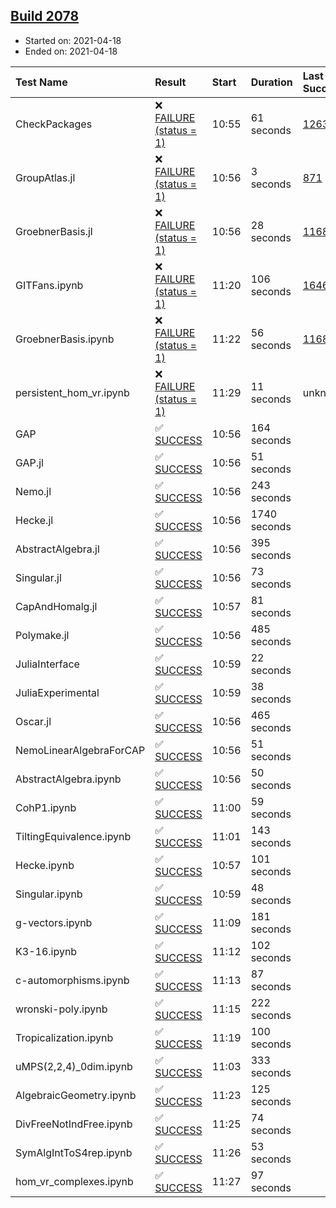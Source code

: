 ## [Build 2078](https://oscarci.mathematik.uni-kl.de/job/oscar-stable/2078/)

* Started on: 2021-04-18
* Ended on: 2021-04-18

| Test Name    | Result | Start | Duration | Last Success | First Failure |
|:-------------|:-------|:------|:---------|:-------------|:--------------|
| CheckPackages | ❌ [FAILURE (status = 1)](https://oscarci.mathematik.uni-kl.de/job/oscar-stable/2078/artifact/logs/build-2078/CheckPackages.log) | 10:55 | 61 seconds | [1263](https://oscarci.mathematik.uni-kl.de/job/oscar-stable/1263/) | [1264](https://oscarci.mathematik.uni-kl.de/job/oscar-stable/1264/) |
| GroupAtlas.jl | ❌ [FAILURE (status = 1)](https://oscarci.mathematik.uni-kl.de/job/oscar-stable/2078/artifact/logs/build-2078/GroupAtlas.jl.log) | 10:56 | 3 seconds | [871](https://oscarci.mathematik.uni-kl.de/job/oscar-stable/871/) | [872](https://oscarci.mathematik.uni-kl.de/job/oscar-stable/872/) |
| GroebnerBasis.jl | ❌ [FAILURE (status = 1)](https://oscarci.mathematik.uni-kl.de/job/oscar-stable/2078/artifact/logs/build-2078/GroebnerBasis.jl.log) | 10:56 | 28 seconds | [1168](https://oscarci.mathematik.uni-kl.de/job/oscar-stable/1168/) | [1169](https://oscarci.mathematik.uni-kl.de/job/oscar-stable/1169/) |
| GITFans.ipynb | ❌ [FAILURE (status = 1)](https://oscarci.mathematik.uni-kl.de/job/oscar-stable/2078/artifact/logs/build-2078/GITFans.ipynb.log) | 11:20 | 106 seconds | [1646](https://oscarci.mathematik.uni-kl.de/job/oscar-stable/1646/) | [1647](https://oscarci.mathematik.uni-kl.de/job/oscar-stable/1647/) |
| GroebnerBasis.ipynb | ❌ [FAILURE (status = 1)](https://oscarci.mathematik.uni-kl.de/job/oscar-stable/2078/artifact/logs/build-2078/GroebnerBasis.ipynb.log) | 11:22 | 56 seconds | [1168](https://oscarci.mathematik.uni-kl.de/job/oscar-stable/1168/) | [1169](https://oscarci.mathematik.uni-kl.de/job/oscar-stable/1169/) |
| persistent_hom_vr.ipynb | ❌ [FAILURE (status = 1)](https://oscarci.mathematik.uni-kl.de/job/oscar-stable/2078/artifact/logs/build-2078/persistent_hom_vr.ipynb.log) | 11:29 | 11 seconds | unknown | unknown |
| GAP | ✅ [SUCCESS](https://oscarci.mathematik.uni-kl.de/job/oscar-stable/2078/artifact/logs/build-2078/GAP.log) | 10:56 | 164 seconds |  |  |
| GAP.jl | ✅ [SUCCESS](https://oscarci.mathematik.uni-kl.de/job/oscar-stable/2078/artifact/logs/build-2078/GAP.jl.log) | 10:56 | 51 seconds |  |  |
| Nemo.jl | ✅ [SUCCESS](https://oscarci.mathematik.uni-kl.de/job/oscar-stable/2078/artifact/logs/build-2078/Nemo.jl.log) | 10:56 | 243 seconds |  |  |
| Hecke.jl | ✅ [SUCCESS](https://oscarci.mathematik.uni-kl.de/job/oscar-stable/2078/artifact/logs/build-2078/Hecke.jl.log) | 10:56 | 1740 seconds |  |  |
| AbstractAlgebra.jl | ✅ [SUCCESS](https://oscarci.mathematik.uni-kl.de/job/oscar-stable/2078/artifact/logs/build-2078/AbstractAlgebra.jl.log) | 10:56 | 395 seconds |  |  |
| Singular.jl | ✅ [SUCCESS](https://oscarci.mathematik.uni-kl.de/job/oscar-stable/2078/artifact/logs/build-2078/Singular.jl.log) | 10:56 | 73 seconds |  |  |
| CapAndHomalg.jl | ✅ [SUCCESS](https://oscarci.mathematik.uni-kl.de/job/oscar-stable/2078/artifact/logs/build-2078/CapAndHomalg.jl.log) | 10:57 | 81 seconds |  |  |
| Polymake.jl | ✅ [SUCCESS](https://oscarci.mathematik.uni-kl.de/job/oscar-stable/2078/artifact/logs/build-2078/Polymake.jl.log) | 10:56 | 485 seconds |  |  |
| JuliaInterface | ✅ [SUCCESS](https://oscarci.mathematik.uni-kl.de/job/oscar-stable/2078/artifact/logs/build-2078/JuliaInterface.log) | 10:59 | 22 seconds |  |  |
| JuliaExperimental | ✅ [SUCCESS](https://oscarci.mathematik.uni-kl.de/job/oscar-stable/2078/artifact/logs/build-2078/JuliaExperimental.log) | 10:59 | 38 seconds |  |  |
| Oscar.jl | ✅ [SUCCESS](https://oscarci.mathematik.uni-kl.de/job/oscar-stable/2078/artifact/logs/build-2078/Oscar.jl.log) | 10:56 | 465 seconds |  |  |
| NemoLinearAlgebraForCAP | ✅ [SUCCESS](https://oscarci.mathematik.uni-kl.de/job/oscar-stable/2078/artifact/logs/build-2078/NemoLinearAlgebraForCAP.log) | 10:56 | 51 seconds |  |  |
| AbstractAlgebra.ipynb | ✅ [SUCCESS](https://oscarci.mathematik.uni-kl.de/job/oscar-stable/2078/artifact/logs/build-2078/AbstractAlgebra.ipynb.log) | 10:56 | 50 seconds |  |  |
| CohP1.ipynb | ✅ [SUCCESS](https://oscarci.mathematik.uni-kl.de/job/oscar-stable/2078/artifact/logs/build-2078/CohP1.ipynb.log) | 11:00 | 59 seconds |  |  |
| TiltingEquivalence.ipynb | ✅ [SUCCESS](https://oscarci.mathematik.uni-kl.de/job/oscar-stable/2078/artifact/logs/build-2078/TiltingEquivalence.ipynb.log) | 11:01 | 143 seconds |  |  |
| Hecke.ipynb | ✅ [SUCCESS](https://oscarci.mathematik.uni-kl.de/job/oscar-stable/2078/artifact/logs/build-2078/Hecke.ipynb.log) | 10:57 | 101 seconds |  |  |
| Singular.ipynb | ✅ [SUCCESS](https://oscarci.mathematik.uni-kl.de/job/oscar-stable/2078/artifact/logs/build-2078/Singular.ipynb.log) | 10:59 | 48 seconds |  |  |
| g-vectors.ipynb | ✅ [SUCCESS](https://oscarci.mathematik.uni-kl.de/job/oscar-stable/2078/artifact/logs/build-2078/g-vectors.ipynb.log) | 11:09 | 181 seconds |  |  |
| K3-16.ipynb | ✅ [SUCCESS](https://oscarci.mathematik.uni-kl.de/job/oscar-stable/2078/artifact/logs/build-2078/K3-16.ipynb.log) | 11:12 | 102 seconds |  |  |
| c-automorphisms.ipynb | ✅ [SUCCESS](https://oscarci.mathematik.uni-kl.de/job/oscar-stable/2078/artifact/logs/build-2078/c-automorphisms.ipynb.log) | 11:13 | 87 seconds |  |  |
| wronski-poly.ipynb | ✅ [SUCCESS](https://oscarci.mathematik.uni-kl.de/job/oscar-stable/2078/artifact/logs/build-2078/wronski-poly.ipynb.log) | 11:15 | 222 seconds |  |  |
| Tropicalization.ipynb | ✅ [SUCCESS](https://oscarci.mathematik.uni-kl.de/job/oscar-stable/2078/artifact/logs/build-2078/Tropicalization.ipynb.log) | 11:19 | 100 seconds |  |  |
| uMPS(2,2,4)_0dim.ipynb | ✅ [SUCCESS](https://oscarci.mathematik.uni-kl.de/job/oscar-stable/2078/artifact/logs/build-2078/uMPS-2-2-4-_0dim.ipynb.log) | 11:03 | 333 seconds |  |  |
| AlgebraicGeometry.ipynb | ✅ [SUCCESS](https://oscarci.mathematik.uni-kl.de/job/oscar-stable/2078/artifact/logs/build-2078/AlgebraicGeometry.ipynb.log) | 11:23 | 125 seconds |  |  |
| DivFreeNotIndFree.ipynb | ✅ [SUCCESS](https://oscarci.mathematik.uni-kl.de/job/oscar-stable/2078/artifact/logs/build-2078/DivFreeNotIndFree.ipynb.log) | 11:25 | 74 seconds |  |  |
| SymAlgIntToS4rep.ipynb | ✅ [SUCCESS](https://oscarci.mathematik.uni-kl.de/job/oscar-stable/2078/artifact/logs/build-2078/SymAlgIntToS4rep.ipynb.log) | 11:26 | 53 seconds |  |  |
| hom_vr_complexes.ipynb | ✅ [SUCCESS](https://oscarci.mathematik.uni-kl.de/job/oscar-stable/2078/artifact/logs/build-2078/hom_vr_complexes.ipynb.log) | 11:27 | 97 seconds |  |  |
